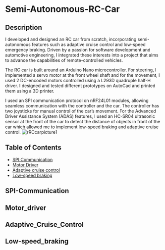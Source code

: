# Semi-Autonomous-RC-Car

## Description

I developed and designed an RC car from scratch, incorporating semi-autonomous features such as adaptive cruise control and low-speed emergency braking. Driven by a passion for software development and automotive engineering, I integrated these interests into a project that aims to advance the capabilities of remote-controlled vehicles.

The RC car is built around an Arduino Nano microcontroller. For steering, I implemented a servo motor at the front wheel shaft and for the movement, I used 2 DC-encoded motors controlled using a L293D quadruple half-H driver. I designed and tested different prototypes on AutoCad and printed them using a 3D printer.

I used an SPI communication protocol on nRF24L01 modules, allowing seamless communication with the controller and the car. The controller has two joysticks for manual control of the car’s movement. For the Advanced Driver Assistance System (ADAS) features, I used an  HC-SR04 ultrasonic sensor at the front of the car to detect the distance of objects in front of the car which allowed me to implement low-speed braking and adaptive cruise control.
![rRCcarpicture1](https://github.com/user-attachments/assets/a634ca64-2101-46a2-b566-da877c1eae9e)



## Table of Contents 

- [SPI Communication](#SPI-Communication)
- [Motor Driver](#Motor_driver)
- [Adaptive cruise control](#Adaptive_Cruise_Control)
- [Low-speed braking](#Low-speed_braking)

## SPI-Communication



## Motor_driver



## Adaptive_Cruise_Control



## Low-speed_braking



